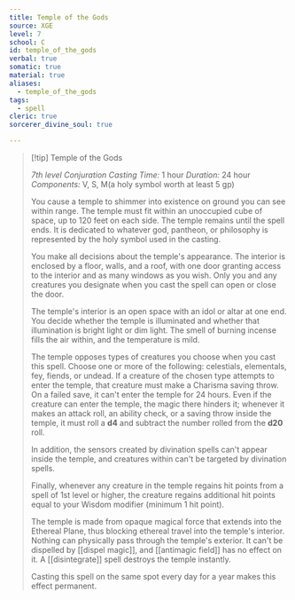 ```yaml
---
title: Temple of the Gods
source: XGE
level: 7
school: C
id: temple_of_the_gods
verbal: true
somatic: true
material: true
aliases:
  - temple_of_the_gods
tags:
  - spell
cleric: true
sorcerer_divine_soul: true

---
```

>[!tip] Temple of the Gods
>
> *7th level Conjuration*
> *Casting Time:* 1 hour
> *Duration:* 24 hour
> *Components:* V, S, M(a holy symbol worth at least 5 gp)
>
>You cause a temple to shimmer into existence on ground you can see within range. The temple must fit within an unoccupied cube of space, up to 120 feet on each side. The temple remains until the spell ends. It is dedicated to whatever god, pantheon, or philosophy is represented by the holy symbol used in the casting.
>
>You make all decisions about the temple's appearance. The interior is enclosed by a floor, walls, and a roof, with one door granting access to the interior and as many windows as you wish. Only you and any creatures you designate when you cast the spell can open or close the door.
>
>The temple's interior is an open space with an idol or altar at one end. You decide whether the temple is illuminated and whether that illumination is bright light or dim light. The smell of burning incense fills the air within, and the temperature is mild.
>
>The temple opposes types of creatures you choose when you cast this spell. Choose one or more of the following: celestials, elementals, fey, fiends, or undead. If a creature of the chosen type attempts to enter the temple, that creature must make a Charisma saving throw. On a failed save, it can't enter the temple for 24 hours. Even if the creature can enter the temple, the magic there hinders it; whenever it makes an attack roll, an ability check, or a saving throw inside the temple, it must roll a **d4** and subtract the number rolled from the **d20** roll.
>
>In addition, the sensors created by divination spells can't appear inside the temple, and creatures within can't be targeted by divination spells.
>
>Finally, whenever any creature in the temple regains hit points from a spell of 1st level or higher, the creature regains additional hit points equal to your Wisdom modifier (minimum 1 hit point).
>
>The temple is made from opaque magical force that extends into the Ethereal Plane, thus blocking ethereal travel into the temple's interior. Nothing can physically pass through the temple's exterior. It can't be dispelled by [[dispel magic]], and [[antimagic field]] has no effect on it. A [[disintegrate]] spell destroys the temple instantly.
>
>Casting this spell on the same spot every day for a year makes this effect permanent.
>

